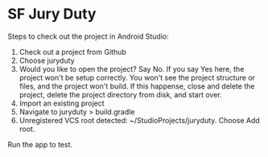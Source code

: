 # SF Jury Duty

Steps to check out the project in Android Studio:

1. Check out a project from Github
2. Choose juryduty
3. Would you like to open the project? Say No. If you say Yes here, the project won't be setup correctly. You won't see the project structure or files, and the project won't build. If this happense, close and delete the project, delete the project directory from disk, and start over.
4. Import an existing project
5. Navigate to juryduty > build.gradle
6. Unregistered VCS root detected: ~/StudioProjects/juryduty. Choose Add root.

Run the app to test.
